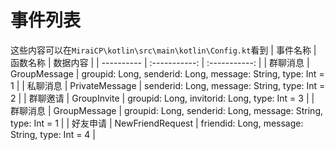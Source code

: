 # 事件列表 #
这些内容可以在`MiraiCP\kotlin\src\main\kotlin\Config.kt`看到
|	事件名称 |	函数名称	  	 | 数据内容														 |
| ---------- | :-----------:  	 | :-----------: 											 	 |
|	群聊消息 |	GroupMessage  	 | groupid: Long, senderid: Long, message: String, type: Int = 1 |
|	私聊消息 |	PrivateMessage	 | senderid: Long, message: String, type: Int = 2 				 |
|	群聊邀请 |	GroupInvite	  	 | groupid: Long, invitorid: Long, type: Int = 3				 |
|	群聊消息 |	GroupMessage  	 | groupid: Long, senderid: Long, message: String, type: Int = 1 |
|	好友申请 |	NewFriendRequest | friendid: Long, message: String, type: Int = 4 				 |
